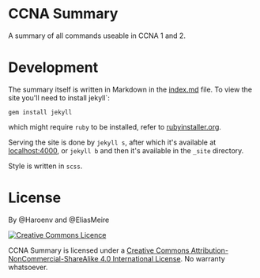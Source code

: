 # CCNA Summary

A summary of all commands useable in CCNA 1 and 2.

# Development

The summary itself is written in Markdown in the [index.md](index.md) file. To view the site you'll need to install jekyll`:

```
gem install jekyll
```

which might require `ruby` to be installed, refer to [rubyinstaller.org](http://rubyinstaller.org).

Serving the site is done by `jekyll s`, after which it's available at [localhost:4000](localhost:4000), or `jekyll b` and then it's available in the `_site` directory.

Style is written in `scss`.

# License

By @Haroenv and @EliasMeire

[![Creative Commons Licence](https://i.creativecommons.org/l/by-nc-sa/4.0/88x31.png)](http://creativecommons.org/licenses/by-nc-sa/4.0/)

CCNA Summary is licensed under a [Creative Commons Attribution-NonCommercial-ShareAlike 4.0 International License](http://creativecommons.org/licenses/by-nc-sa/4.0/). No warranty whatsoever.
